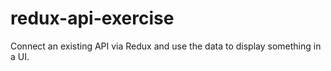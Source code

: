# redux-api-exercise
Connect an existing API via Redux and use the data to display something in a UI.
